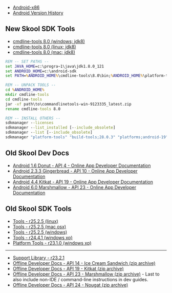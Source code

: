 * [Android-x86](https://www.android-x86.org/)
* [Android Version History](https://en.wikipedia.org/wiki/Android_version_history)


New Skool SDK Tools
-------------------
* [cmdline-tools 8.0 (windows; jdk8)](https://dl.google.com/android/repository/commandlinetools-win-9123335_latest.zip)
* [cmdline-tools 8.0 (linux; jdk8)](https://dl.google.com/android/repository/commandlinetools-linux-9123335_latest.zip)
* [cmdline-tools 8.0 (mac; jdk8)](https://dl.google.com/android/repository/commandlinetools-mac-9123335_latest.zip)

```cmd
REM -- SET PATHS --
set JAVA_HOME=c:\progra~1\java\jdk1.8.0_121
set ANDROID_HOME=c:\android-sdk
set PATH=%ANDROID_HOME%\cmdline-tools\8.0\bin;%ANDROID_HOME%\platform-tools;%JAVA_HOME%\bin;%PATH%;%ANDROID_HOME%\build-tools\28.0.3;%ANDROID_HOME%\tools;%ANDROID_HOME%\tools\bin

REM -- UNPACK TOOLS --
cd %ANDROID_HOME%
mkdir cmdline-tools
cd cmdline-tools
jar -xf path\to\commandlinetools-win-9123335_latest.zip
rename cmdline-tools 8.0

REM -- INSTALL OTHERS --
sdkmanager --licenses
sdkmanager --list_installed [--include_obsolete]
sdkmanager --list [--include_obsolete]
sdkmanager "platform-tools" "build-tools;28.0.3" "platforms;android-19" "platforms;android-14" "platforms;android-10"
```


Old Skool Dev Docs
------------------

* [Android 1.6 Donut - API 4 - Online App Developer Documentation](https://minimum-viable-product.github.io/donut-docs/index.html)
* [Android 2.3.3 Gingerbread - API 10 - Online App Developer Documentation](http://web.archive.org/web/20110221191816/http://developer.android.com/guide/index.html)
* [Android 4.4 Kitkat - API 19 - Online App Developer Documentation](https://minimum-viable-product.github.io/kitkat-docs/training/index.html)
* [Android 6.0 Marshmallow - API 23 - Online App Developer Documentation](https://minimum-viable-product.github.io/marshmallow-docs/training/index.html)


Old Skool SDK Tools
-------------------

* [Tools - r25.2.5 (linux)](https://dl.google.com/android/repository/tools_r25.2.5-linux.zip)
* [Tools - r25.2.5 (mac osx)](https://dl.google.com/android/repository/tools_r25.2.5-macosx.zip)
* [Tools - r25.2.5 (windows)](https://dl.google.com/android/repository/tools_r25.2.5-windows.zip)
* [Tools - r24.4.1 (windows xp)](https://dl.google.com/android/repository/tools_r24.4.1-windows.zip)
* [Platform Tools - r23.1.0 (windows xp)](https://dl.google.com/android/repository/platform-tools_r23.1.0-windows.zip)

---

* [Support Library - r23.2.1](https://dl.google.com/android/repository/support_r23.2.1.zip)
* [Offline Developer Docs - API 14 - Ice Cream Sandwich (zip archive)](https://dl.google.com/android/repository/docs-14_r01.zip)
* [Offline Developer Docs - API 19 - Kitkat (zip archive)](https://dl.google.com/android/repository/docs-19_r02.zip)
* [Offline Developer Docs - API 23 - Marshmallow (zip archive)](https://dl.google.com/android/repository/docs-23_r01.zip) - Last to also include non-IDE / command-line instructions in dev guides.
* [Offline Developer Docs - API 24 - Nougat (zip archive)](https://dl.google.com/android/repository/docs-24_r01.zip)

